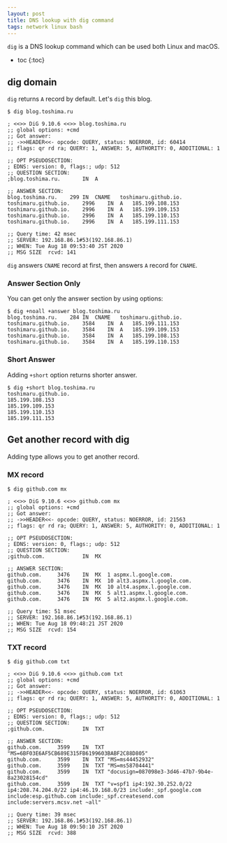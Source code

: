 ```yaml
---
layout: post
title: DNS lookup with dig command
tags: network linux bash
---
```


`dig` is a DNS lookup command which can be used both Linux and macOS.

- toc
{:toc}

## dig domain

`dig` returns `A` record by default. Let's `dig` this blog.

```console
$ dig blog.toshima.ru

; <<>> DiG 9.10.6 <<>> blog.toshima.ru
;; global options: +cmd
;; Got answer:
;; ->>HEADER<<- opcode: QUERY, status: NOERROR, id: 60414
;; flags: qr rd ra; QUERY: 1, ANSWER: 5, AUTHORITY: 0, ADDITIONAL: 1

;; OPT PSEUDOSECTION:
; EDNS: version: 0, flags:; udp: 512
;; QUESTION SECTION:
;blog.toshima.ru.		IN	A

;; ANSWER SECTION:
blog.toshima.ru.	299	IN	CNAME	toshimaru.github.io.
toshimaru.github.io.	2996	IN	A	185.199.108.153
toshimaru.github.io.	2996	IN	A	185.199.109.153
toshimaru.github.io.	2996	IN	A	185.199.110.153
toshimaru.github.io.	2996	IN	A	185.199.111.153

;; Query time: 42 msec
;; SERVER: 192.168.86.1#53(192.168.86.1)
;; WHEN: Tue Aug 18 09:53:40 JST 2020
;; MSG SIZE  rcvd: 141
```

`dig` answers `CNAME` record at first, then answers `A` record for `CNAME`.

### Answer Section Only

You can get only the answer section by using options:

```console
$ dig +noall +answer blog.toshima.ru
blog.toshima.ru.	284	IN	CNAME	toshimaru.github.io.
toshimaru.github.io.	3584	IN	A	185.199.111.153
toshimaru.github.io.	3584	IN	A	185.199.109.153
toshimaru.github.io.	3584	IN	A	185.199.108.153
toshimaru.github.io.	3584	IN	A	185.199.110.153
```

### Short Answer

Adding `+short` option returns shorter answer.

```console
$ dig +short blog.toshima.ru
toshimaru.github.io.
185.199.108.153
185.199.109.153
185.199.110.153
185.199.111.153
```

## Get another record with dig

Adding type allows you to get another record.

### MX record

```console
$ dig github.com mx

; <<>> DiG 9.10.6 <<>> github.com mx
;; global options: +cmd
;; Got answer:
;; ->>HEADER<<- opcode: QUERY, status: NOERROR, id: 21563
;; flags: qr rd ra; QUERY: 1, ANSWER: 5, AUTHORITY: 0, ADDITIONAL: 1

;; OPT PSEUDOSECTION:
; EDNS: version: 0, flags:; udp: 512
;; QUESTION SECTION:
;github.com.			IN	MX

;; ANSWER SECTION:
github.com.		3476	IN	MX	1 aspmx.l.google.com.
github.com.		3476	IN	MX	10 alt3.aspmx.l.google.com.
github.com.		3476	IN	MX	10 alt4.aspmx.l.google.com.
github.com.		3476	IN	MX	5 alt1.aspmx.l.google.com.
github.com.		3476	IN	MX	5 alt2.aspmx.l.google.com.

;; Query time: 51 msec
;; SERVER: 192.168.86.1#53(192.168.86.1)
;; WHEN: Tue Aug 18 09:48:21 JST 2020
;; MSG SIZE  rcvd: 154
```

### TXT record

```console
$ dig github.com txt

; <<>> DiG 9.10.6 <<>> github.com txt
;; global options: +cmd
;; Got answer:
;; ->>HEADER<<- opcode: QUERY, status: NOERROR, id: 61063
;; flags: qr rd ra; QUERY: 1, ANSWER: 5, AUTHORITY: 0, ADDITIONAL: 1

;; OPT PSEUDOSECTION:
; EDNS: version: 0, flags:; udp: 512
;; QUESTION SECTION:
;github.com.			IN	TXT

;; ANSWER SECTION:
github.com.		3599	IN	TXT	"MS=6BF03E6AF5CB689E315FB6199603BABF2C88D805"
github.com.		3599	IN	TXT	"MS=ms44452932"
github.com.		3599	IN	TXT	"MS=ms58704441"
github.com.		3599	IN	TXT	"docusign=087098e3-3d46-47b7-9b4e-8a23028154cd"
github.com.		3599	IN	TXT	"v=spf1 ip4:192.30.252.0/22 ip4:208.74.204.0/22 ip4:46.19.168.0/23 include:_spf.google.com include:esp.github.com include:_spf.createsend.com include:servers.mcsv.net ~all"

;; Query time: 39 msec
;; SERVER: 192.168.86.1#53(192.168.86.1)
;; WHEN: Tue Aug 18 09:50:10 JST 2020
;; MSG SIZE  rcvd: 388
```
